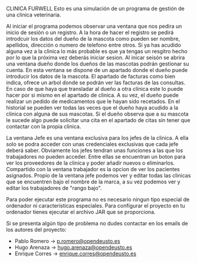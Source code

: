 CLINICA FURWELL
Esto es una simulación de un programa de gestión de una clinica veterinaria.

Al iniciar el programa podemos observar una ventana que nos pedira un inicio de sesión o un registro. A la hora de hacer el registro se pedirá introdcuir los datos del dueño de la mascota como
pueden ser nombre, apellidos, dirección o numero de telefono entre otros. Si ya has acudido alguna vez a la clinica lo más probable es que ya tengas un resgitro hecho por lo que la próxima 
vez deberás iniciar sesion. Al inicar seisón se abrira una ventana dueño donde los dueños de las mascotas podrán gestionar su cuenta. En esta ventana se dispone de un apartado donde el dueño
puede introducir los datos de la mascota. El apartado de facturas como bien indica, ofrece un arbol donde se podrán ver las facturas de las consultas. En caso de que haya que transladar al 
dueño a otra clínica este lo puede hacer por si mismo en el apartado de clinica. A su vez, el dueño puede realizar un pedido de medicamentos que le hayan sido recetados. En el historial se 
pueden ver todas las veces que el dueño haya acudido a la clinica con alguna de sus mascotas. Si el dueño observa que a su mascota le sucede algo puede solicitar una cita en el apartado de
citas sin tener que contactar con la propia clinica.

La ventana Jefe es una ventana exclusiva para los jefes de la clinica. A ella solo se podra acceder con unas credenciales exclusivas que cada jefe deberá saber. Obviamente los jefes tendran
unas funciones a las que los trabajadores no pueden acceder. Entre ellas se encuentran un boton para ver los proveedores de la clinica y poder añadir nuevos o eliminarlos. Compartido con la 
ventana trabajador es la opcion de ver los pacientes asignados. Propio de la ventana jefe podemos ver y editar todas las clinicas que se encuentren bajo el nombre de la marca, a su vez 
podemos ver y editar los trabajadores de "rango bajo".

Para poder ejecutar este programa no es necesario ningun tipo especial de ordenador ni caracteristicas especiales. Para configurar el proyecto en tu ordenador tienes ejecutar el archivo JAR 
que se proporciona. 

Si se presenta algún tipo de problema no dudes contactar en los emails de los autores del proyecto:
- Pablo Romero -> p.romero@opendeusto.es
- Hugo Arenaza -> hugo.arenaza@opendeusto.es
- Enrique Corres -> enrique.corres@opendeusto.es
